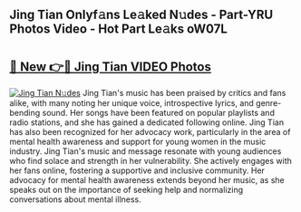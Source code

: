 ## Jing Tian Onlyf𝚊ns Le𝚊ked N𝚞des - Part-YRU Photos Video - Hot Part Le𝚊ks oW07L

# <h2><a href="http://ab67535.deff.icu/?id=Jing+Tian">🔗 New 👉🔴 Jing Tian VIDEO Photos</a></h2>

[![Jing Tian N𝚞des](https://i.imgur.com/rIISA9y.gif)](http://ab67535.deff.icu/?id=Jing+Tian)
Jing Tian's music has been praised by critics and fans alike, with many noting her unique voice, introspective lyrics, and genre-bending sound. Her songs have been featured on popular playlists and radio stations, and she has gained a dedicated following online. Jing Tian has also been recognized for her advocacy work, particularly in the area of mental health awareness and support for young women in the music industry. Jing Tian's music and message resonate with young audiences who find solace and strength in her vulnerability. She actively engages with her fans online, fostering a supportive and inclusive community. Her advocacy for mental health awareness extends beyond her music, as she speaks out on the importance of seeking help and normalizing conversations about mental illness.
